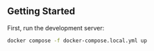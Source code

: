 ## Getting Started

First, run the development server:

```bash
docker compose -f docker-compose.local.yml up
```
